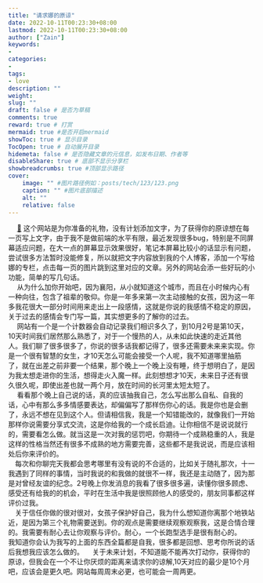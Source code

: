 ```yaml
---
title: "请求娜的原谅"
date: 2022-10-11T00:23:30+08:00
lastmod: 2022-10-11T00:23:30+08:00
author: ["Zain"]
keywords: 
- 
categories: 
- 
tags: 
- love
description: ""
weight:
slug: ""
draft: false # 是否为草稿
comments: true
reward: true # 打赏
mermaid: true #是否开启mermaid
showToc: true # 显示目录
TocOpen: true # 自动展开目录
hidemeta: false # 是否隐藏文章的元信息，如发布日期、作者等
disableShare: true # 底部不显示分享栏
showbreadcrumbs: true #顶部显示路径
cover:
    image: "" #图片路径例如：posts/tech/123/123.png
    caption: "" #图片底部描述
    alt: ""
    relative: false
---
```



&ensp;&ensp; [💓](https://liuz0123.gitee.io/na) 这个网站是为你准备的礼物，没有计划添加文字，为了获得你的原谅想在每一页写上文字，由于我不是做前端的水平有限，最近发现很多bug，特别是不同屏幕适应问题，在大一点的屏幕显示效果很好，笔记本屏幕比较小的话显示有问题，尝试很多方法暂时没能修复，所以就把文字内容放到我的个人博客，添加一个写给娜的专栏，点击每一页的图片跳到这里对应的文章。另外的网站会添一些好玩的小功能，简单的写几句话。
<br>
&ensp;&ensp; 从为什么加你开始吧，因为襄阳，从小就知道这个城市，而且在小时候内心有一种向往，包含了祖辈的敬仰。你是一年多来第一次主动接触的女孩，因为这一年多我花很大一部分时间用来走出上一段感情，这就是你说的我感情不稳定的原因，关于过去的感情会专门写一篇，其实想更多的了解你的过去。
<br>
&ensp;&ensp; 网站有一个是一个计数器会自动记录我们相识多久了，到10月2号是第10天，10天时间我们居然那么熟悉了，对于一个慢热的人，从未如此快速的走近其他人。我们聊了很多很多了，你说的很多话我都记得了，很多还需要未来来实现。你是一个很有智慧的女生，才10天怎么可能会接受一个人呢，我不知道哪里抽筋了，就在出差之前非要一个结果，那个晚上一个晚上没有睡，终于想明白了，是因为我太想走进你的生活，想得走火入魔一样。此刻想想才10天，未来日子还有很久很久呢，即使出差也就一两个月，放在时间的长河里太短太短了。
<br>
&ensp;&ensp; 看看那个晚上自己说的话，真的应该抽我自己，怎么写出那么自私、自我的话，心中有那么多多情感要表达，却偏偏写了那样伤你心的话。我是你也是会删了，永远不想在见到这个人。但请相信我，我是一个知错能改的，就像我们一开始那样你说需要分享式交流，这是你给我的一个成长启迪。让你相信不是说说就行的，需要看怎么做。就当这是一次对我的惩罚吧，你期待一个成熟稳重的人，我是这样的性格当然还有很多不成熟的地方需要完善，这些都不是我说说，而是应该相处后你来评价的。
<br>
&ensp;&ensp;每次和你聊完天我都会思考哪里有没有说的不合适的，比如关于随礼那次，十一我遇到了同样的事情，当时我说的和我做的就很不一样，我还是主动随了，因为那是对曾经友谊的纪念。2号晚上你发消息的我看了很多很多遍，读懂你很多顾虑、感受还有给我的的机会，平时在生活中我是很照顾他人的感受的，朋友同事都这样评价过我。
 <br>
&ensp;&ensp;关于信任你做的很对很对，女孩子保护好自己，我为什么想知道你离那个地铁站近，是因为第三个礼物需要送到。你的观点是需要继续观察观察我，这是合情合理的。我需要有耐心去让你观察与评价。耐心，一个长跑型选手是很有耐心的。
&ensp;&ensp;我知道你会认为我写的上面的东西全篇都是自我，很多都是回想、思考你所说的话后我想我应该怎么做的。
&ensp;&ensp;关于未来计划，不知道能不能再次打动你，获得你的原谅，但我会在一个不让你厌烦的距离来请求你的谅解,10天对应的最少是10个月吧，应该会是更久吧。网站每周周末必更，也可能会一周两更。

